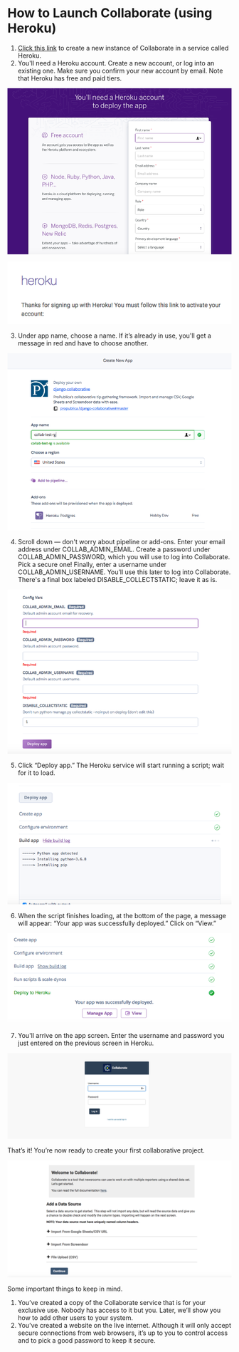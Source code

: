 # How to Launch Collaborate \(using Heroku\)

1. [Click this link](https://heroku.com/deploy?template=https://github.com/propublica/django-collaborative/tree/master) to create a new instance of Collaborate in a service called Heroku. 
2. You'll need a Heroku account. Create a new account, or log into an existing one. Make sure you confirm your new account by email. Note that Heroku has free and paid tiers.

![](.gitbook/assets/screen-shot-2019-09-09-at-8.43.22-am.png)

![](.gitbook/assets/screen-shot-2019-09-09-at-8.45.07-am.png)

3. Under app name, choose a name. If it’s already in use, you'll get a message in red and have to choose another.

![](.gitbook/assets/screen-shot-2019-09-09-at-8.46.41-am.png)

4. Scroll down — don't worry about pipeline or add-ons. Enter your email address under COLLAB\_ADMIN\_EMAIL. Create a password under COLLAB\_ADMIN\_PASSWORD, which you will use to log into Collaborate. Pick a secure one! Finally, enter a username under COLLAB\_ADMIN\_USERNAME. You’ll use this later to log into Collaborate. There's a final box labeled DISABLE\_COLLECTSTATIC; leave it as is.

![](.gitbook/assets/screen-shot-2019-09-09-at-8.47.20-am.png)

5. Click “Deploy app.” The Heroku service will start running a script; wait for it to load. 

![](.gitbook/assets/screen-shot-2019-09-09-at-8.49.25-am.png)

6. When the script finishes loading, at the bottom of the page, a message will appear: “Your app was successfully deployed.” Click on “View.”

![](.gitbook/assets/screen-shot-2019-09-09-at-8.51.23-am.png)

7. You'll arrive on the app screen. Enter the username and password you just entered on the previous screen in Heroku.

![](.gitbook/assets/screen-shot-2019-09-09-at-8.52.39-am.png)

That’s it! You’re now ready to create your first collaborative project.

![](.gitbook/assets/screen-shot-2019-09-09-at-8.53.27-am.png)

Some important things to keep in mind.

1. You’ve created a copy of the Collaborate service that is for your exclusive use. Nobody has access to it but you. Later, we’ll show you how to add other users to your system.
2. You’ve created a website on the live internet. Although it will only accept secure connections from web browsers, it’s up to you to control access and to pick a good password to keep it secure.

